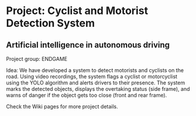# Project: Cyclist and Motorist Detection System
## Artificial intelligence in autonomous driving

Project group: ENDGAME

Idea: We have developed a system to detect motorists and cyclists on the road. Using video recordings, the system flags a cyclist or motorcyclist using the YOLO algorithm and alerts drivers to their presence. The system marks the detected objects, displays the overtaking status (side frame), and warns of danger if the object gets too close (front and rear frame).

Check the Wiki pages for more project details.
